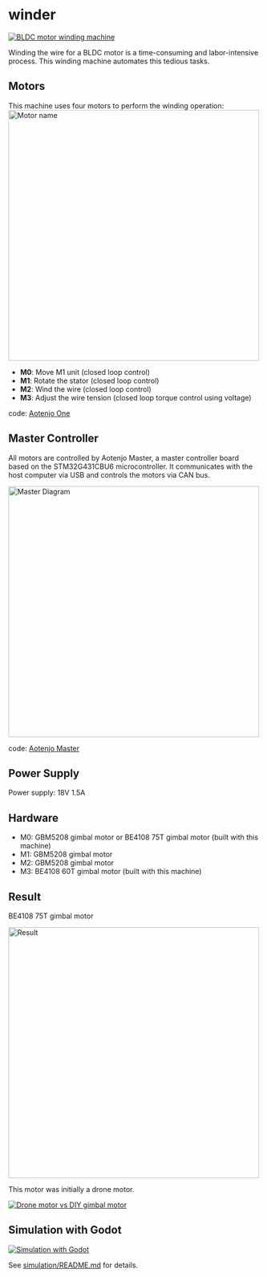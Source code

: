 # winder

[![BLDC motor winding machine](http://img.youtube.com/vi/486nUU2FjGU/0.jpg)](http://www.youtube.com/watch?v=486nUU2FjGU "BLDC Motor Winding Machine")

Winding the wire for a BLDC motor is a time-consuming and labor-intensive process. This winding machine automates this tedious tasks.

## Motors
This machine uses four motors to perform the winding operation:
<img src="/.github/images/motor-name.png" alt="Motor name" width="500"/>

- **M0**: Move M1 unit (closed loop control)
- **M1**: Rotate the stator (closed loop control)
- **M2**: Wind the wire (closed loop control)
- **M3**: Adjust the wire tension (closed loop torque control using voltage)

code: [Aotenjo One](https://github.com/aotenjo-xyz/one)

## Master Controller
All motors are controlled by Aotenjo Master, a master controller board based on the STM32G431CBU6 microcontroller. It communicates with the host computer via USB and controls the motors via CAN bus.

<img src="/.github/images/master-diagram.png" alt="Master Diagram" width="500"/>

code: [Aotenjo Master](https://github.com/aotenjo-xyz/master)

## Power Supply
Power supply: 18V 1.5A

## Hardware
- M0: GBM5208 gimbal motor or BE4108 75T gimbal motor (built with this machine)
- M1: GBM5208 gimbal motor
- M2: GBM5208 gimbal motor
- M3: BE4108 60T gimbal motor (built with this machine)

## Result
BE4108 75T gimbal motor

<img src="/.github/images/result.png" alt="Result" width="500"/>

This motor was initially a drone motor.


[![Drone motor vs DIY gimbal motor](http://img.youtube.com/vi/56WxTAfKFDU/0.jpg)](https://www.youtube.com/shorts/56WxTAfKFDU "Drone motor vs DIY gimbal motor")

## Simulation with Godot

[![Simulation with Godot](http://img.youtube.com/vi/1gFa7yNvHWc/0.jpg)](https://www.youtube.com/shorts/1gFa7yNvHWc "Simulation with Godot")

See [simulation/README.md](simulation/README.md) for details.